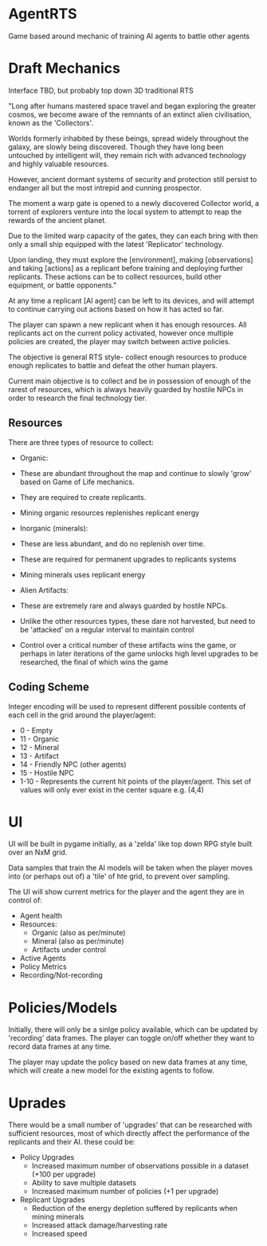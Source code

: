 # AgentRTS
Game based around mechanic of training AI agents to battle other agents

# Draft Mechanics

Interface TBD, but probably top down 3D traditional RTS

"Long after humans mastered space travel and began exploring the greater cosmos, we become aware of the remnants of an extinct alien civilisation, known as the 'Collectors'.

Worlds formerly inhabited by these beings, spread widely throughout the galaxy, are slowly being discovered. Though they have long been untouched by intelligent will, they remain rich with advanced technology and highly valuable resources.

However, ancient dormant systems of security and protection still persist to endanger all but the most intrepid and cunning prospector.

The moment a warp gate is opened to a newly discovered Collector world, a torrent of explorers venture into the local system to attempt to reap the rewards of the ancient planet.

Due to the limited warp capacity of the gates, they can each bring with then only a small ship equipped with the latest 'Replicator' technology. 

Upon landing, they must explore the [environment], making [observations] and taking [actions] as a replicant before training and deploying further replicants. These actions can be to collect resources, build other equipment, or battle opponents."

At any time a replicant [AI agent] can be left to its devices, and will attempt to continue carrying out actions based on how it has acted so far.

The player can spawn a new replicant when it has enough resources. All replicants act on the current policy activated, however once multiple policies are created, the player may switch between active policies.

The objective is general RTS style- collect enough resources to produce enough replicates to battle and defeat the other human players.

Current main objective is to collect and be in possession of enough of the rarest of resources, which is always heavily guarded by hostile NPCs in order to research the final technology tier.

## Resources 

There are three types of resource to collect:

* Organic:
 * These are abundant throughout the map and continue to slowly 'grow' based on Game of Life mechanics.
 * They are required to create replicants.
 * Mining organic resources replenishes replicant energy

* Inorganic (minerals):
 * These are less abundant, and do no replenish over time.
 * These are required for permanent upgrades to replicants systems
 * Mining minerals uses replicant energy 

* Alien Artifacts:
 * These are extremely rare and always guarded by hostile NPCs.
 * Unlike the other resources types, these dare not harvested, but need to be 'attacked' on a regular interval to maintain control
 * Control over a critical number of these artifacts wins the game, or perhaps in later iterations of the game unlocks high level upgrades to be researched, the final of which wins the game

## Coding Scheme
Integer encoding will be used to represent different possible contents of each cell in the grid around the player/agent:

* 0 - Empty
* 11 - Organic
* 12 - Mineral
* 13 - Artifact
* 14 - Friendly NPC (other agents)
* 15 - Hostile NPC
* 1-10 - Represents the current hit points of the player/agent. This set of values will only ever exist in the center square e.g. (4,4)

# UI
UI will be built in pygame initially, as a 'zelda' like top down RPG style built over an NxM grid.

Data samples that train the AI models will be taken when the player moves into (or perhaps out of) a 'tile' of hte grid, to prevent over sampling.

The UI will show current metrics for the player and the agent they are in control of:
* Agent health
* Resources:
  * Organic (also as per/minute)
  * Mineral (also as per/minute)
  * Artifacts under control
* Active Agents
* Policy Metrics
* Recording/Not-recording

# Policies/Models
Initially, there will only be a sinlge policy available, which can be updated by 'recording' data frames. The player can toggle on/off whether they want to record data frames at any time.

The player may update the policy based on new data frames at any time, which will create a new model for the existing agents to follow. 

# Uprades

There would be a small number of 'upgrades' that can be researched with sufficient resources, most of which directly affect the performance of the replicants and their AI. these could be:

* Policy Upgrades
  * Increased maximum number of observations possible in a dataset (+100 per upgrade)
  * Ability to save multiple datasets 
  * Increased maximum number of policies (+1 per upgrade)
* Replicant Upgrades
  * Reduction of the energy depletion suffered by replicants when mining minerals
  * Increased attack damage/harvesting rate
  * Increased speed

 


